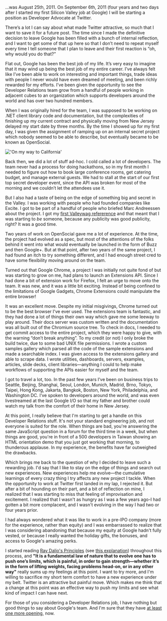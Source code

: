 [1]: http://gawker.com/valleywag/tech/google/opensocial-wont-open-till-next-year-331389.php
[2]: http://www.bwater.com/Uploads/FileManager/Principles/Bridgewater-Associates-Ray-Dalio-Principles.pdf
[3]: http://nymag.com/news/business/wallstreet/ray-dalio-2011-4/
[4]: https://sites.google.com/site/googdevreljobs/
[5]: /img/2011-08-29/bust.jpg "On my way in"

...was August 25th, 2011.   On September 6th, 2011 (four years and two days
after I started my first Silicon Valley job at Google) I will be starting
a position as Developer Advocate at Twitter.

There’s a lot I can say about what made Twitter attractive, so much that
I want to save it for a future post.  The time since I made the definitive
decision to leave Google has been filled with a bunch of internal reflection,
and I want to get some of that up here so that I don’t need to repeat
myself every time I tell someone that I plan to leave and their first
reaction is “oh, why would you do that?”

Flat out, Google has been the best job of my life.  It’s very easy to
imagine that it may wind up being the best job of my entire career.
I’ve always felt like I’ve been able to work on interesting and important
things, trade ideas with people I never would have even dreamed of meeting,
and been richly rewarded for my efforts.  I’ve been given the
opportunity to see the Developer Relations team grow from a handful
of people working in adjacent cubes to an organization which supports
developers around the world and has over two hundred members.

When I was originally hired for the team, I was supposed to be working
on .NET client library code and documentation, but the complexities of
finishing up my current contract and physically moving from
New Jersey delayed my start date by three months.  By the time I showed
up for my first day, I was given the assignment of ramping up on an
internal secret project which nobody seemed to be able to describe, but
eventually became to be known as OpenSocial.

!['On my way to California'][5]

<!-- -**-END-**- -->

Back then, we did a lot of stuff ad-hoc.  I cold called a lot of
developers.  The team never had a process for doing hackathons,
so in my first month I needed to figure out how to book large
conference rooms, get catering budget, and manage external guests.
We had to stall at the start of our first top secret developer event,
since the API was broken for most of the morning and we couldn’t
let the attendees use it.

But I also had a taste of being on the edge of something big and
secret in the Valley.  I was working with people who had founded
companies like Excite.  I got to be part of a handful of people who
briefed Marc Andreessen about the project.  I
got my [first Valleywag refererence][1] and that meant that I was
starting to *be* someone, because any publicity was good publicity, right?
It was a good time.

Two years of work on OpenSocial gave me a lot of experience.  At the time,
the project had evolved as a spec, but most of the attentions of the folks
behind it went into what would eventually be launched in the form of Buzz
and then Google+.  But at that point, after two years of the same project,
I had found an itch to try something different, and I had enough
street cred to have some flexibility moving around on the team.

Turned out that Google Chrome, a project I was initially not quite fond
of but was starting to grow on me, had plans to launch an Extensions API.
Since I had done a bit of extension work for Firefox, I felt an urge
to move onto the team.  It was new, and it was a little bit exciting.
Instead of being confined to the limitations of Google Gadgets, Chrome
Extensions could manipulate the entire browser!

It was an excellent move.  Despite my initial misgivings, Chrome turned
out to be the best browser I've ever used.  The extensions team is
fantastic, and they had done a lot of things their own way which gave me
some leeway to play around.  Their docs server was custom written
and the documentation was all built out of the Chromium source tree.
To check in docs, I needed to get commit access to the entire project,
which they were happy to give, with the warning “don’t break anything”.
To my credit (or not) I only broke the build twice, due to some bad UNIX
file permissions.  I wrote a custom samples gallery which parsed all
the code of the sample extensions and made a searchable index.  I was
given access to the extensions gallery and able to scrape data.  I wrote
utilities, dashboards, servers, examples, articles, slide decks, client
libraries&mdash;anything I could to help make workflows of supporting the
APIs easier for myself and the team.

I got to travel a lot, too.  In the past few years I’ve been on business
trips to Seattle, Beijing, Shanghai, Seoul, London, Munich, Madrid,
Brno, Tokyo, Taipei, Hong Kong, Jakarta, Bangkok, Boston, New York,
Philadelphia, and Washington DC.  I’ve spoken to developers around the
world, and was even livestreamed at the last Google I/O so that my
father and brother could watch my talk from the comfort of their
home in New Jersey.

At this point, I really believe that I'm starting to get a handle
on this Developer Relations stuff.  It's not your standard engineering
job, and not everyone is suited for the role.  When things are bad,
you're answering the same JavaScript question in a forum for the third
time in a week, but when things are good, you're in front of a 500
developers in Taiwan showing an HTML orientation demo that you just
got working that morning, to thunderous applause.  In my experience,
the benefits have far outweighed the drawbacks.

Which brings me back to the question of why I decided to leave such
a rewarding job.  I'd say that I like to stay on the edge of things
and search out new experiences.  New experiences help me evolve&mdash;the
cumulative learnings of every crazy thing I try affects any new
project I tackle.
When the opportunity to work at Twitter first landed in my lap, I
rejected it.  But after a bit of hounding on their part, and a bit of
reflection on mine, I realized that I was starting to miss that feeling
of improvisation and excitement.  I realized that I wasn't as hungry as
I was a few years ago-I had gotten a bit more complacent, and I wasn't
evolving in the way I had two or four years prior.

I had always wondered what it was like to work in a pre-IPO company
(more for the experience, rather than equity) and I was embarrassed to
realize that I was considering abandoning that because my equity
at Google hadn't fully vested, or because I really wanted the holiday
gifts, the bonuses, and access to Google's amazing perks.

I started reading [Ray Dalio's Principles][2] (see [this explanation][3])
throughout this process, and **"It is a fundamental law of nature that
to evolve one has to push one’s limits, which is painful, in order to
gain strength—whether it’s in the form of lifting weights, facing
problems head-on, or in any other way"** really sums up my feelings
at this point.  I want to try more, and I'm willing to sacrifice my
short term comfort to have a new experience under my belt. Twitter
is an attractive but painful move.  Which makes me think that a
change at this point was an effective way to push my limits and see what
kind of impact I can have next.

For those of you considering a Developer Relations job,
I have nothing but good things to say about Google's team.  And I'm
sure that they have [at least one more opening][4], now.


